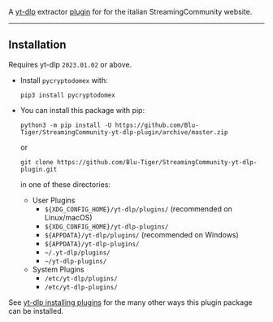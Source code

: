 A [yt-dlp](https://github.com/yt-dlp/yt-dlp) extractor [plugin](https://github.com/yt-dlp/yt-dlp#plugins) for for the italian StreamingCommunity website.

---

## Installation

Requires yt-dlp `2023.01.02` or above.

- Install `pycryptodomex` with:
    ```
    pip3 install pycryptodomex
    ```

- You can install this package with pip:
    ```
    python3 -m pip install -U https://github.com/Blu-Tiger/StreamingCommunity-yt-dlp-plugin/archive/master.zip
    ```
    or 
    ```
    git clone https://github.com/Blu-Tiger/StreamingCommunity-yt-dlp-plugin.git
    ```
    in one of these directories:
    
    - User Plugins
        - `${XDG_CONFIG_HOME}/yt-dlp/plugins/` (recommended on Linux/macOS)
        - `${XDG_CONFIG_HOME}/yt-dlp-plugins/`
        - `${APPDATA}/yt-dlp/plugins/` (recommended on Windows)
        - `${APPDATA}/yt-dlp-plugins/` 
        - `~/.yt-dlp/plugins/`
        - `~/yt-dlp-plugins/`
    - System Plugins
        - `/etc/yt-dlp/plugins/`
        - `/etc/yt-dlp-plugins/`


See [yt-dlp installing plugins](https://github.com/yt-dlp/yt-dlp#installing-plugins) for the many other ways this plugin package can be installed.
